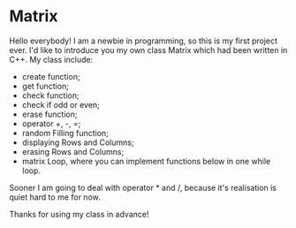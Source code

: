 # Matrix

Hello everybody! I am a newbie in programming, so this is my first project ever. I'd like to introduce you my own class Matrix which had been written in C++.
My class include:
- create function;
- get function;
- check function;
- check if odd or even;
- erase function;
- operator +, -, =;
- random Filling function;
- displaying Rows and Columns;
- erasing Rows and Columns;
- matrix Loop, where you can implement functions below in one while loop.

Sooner I am going to deal with operator * and /, because it's realisation is quiet hard to me for now.

Thanks for using my class in advance!
